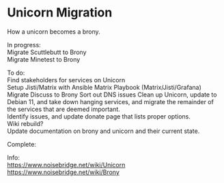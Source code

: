# Unicorn Migration
How a unicorn becomes a brony.  

In progress:  
Migrate Scuttlebutt to Brony  
Migrate Minetest to Brony  

To do:  
Find stakeholders for services on Unicorn  
Setup Jisti/Matrix with Ansible Matrix Playbook (Matrix/Jisti/Grafana)  
Migrate Discuss to Brony
Sort out DNS issues
Clean up Unicorn, update to Debian 11, and take down hanging services, and migrate the remainder of the services that are deemed important.  
Identify issues, and update donate page that lists proper options.  
Wiki rebuild?  
Update documentation on brony and unicorn and their current state.  
  
Complete:  





Info:  
https://www.noisebridge.net/wiki/Unicorn  
https://www.noisebridge.net/wiki/Brony  

